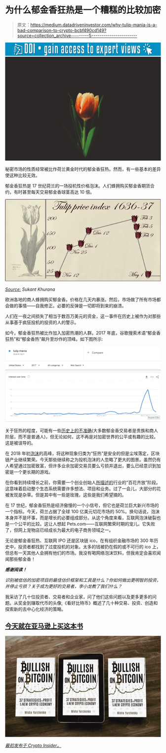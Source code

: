 # 为什么郁金香狂热是一个糟糕的比较加密

> 原文：<https://medium.datadriveninvestor.com/why-tulip-mania-is-a-bad-comparison-to-crypto-bcbf490cd149?source=collection_archive---------5----------------------->

[![](img/95ab3d0ad163f3435ff4d32a790dc986.png)](http://www.track.datadriveninvestor.com/1B9E)![](img/e5ab89e6a0361e33161b26f7cfa96229.png)

秘密市场的性质经常被比作荷兰黄金时代的郁金香狂热。然而，有一些基本的差异使这种比较无效。

郁金香狂热是 17 世纪荷兰的一场投机性价格泡沫。人们蜂拥购买郁金香期货合约，有时甚至每天交易郁金香球茎高达 10 倍。

![](img/e9e38f60e55b0ef9c67ec6c6b2ec7faf.png)

[*Source:*](https://medium.com/swlh/bitcoin-a-tulip-mania-of-21th-century-c37946340135) *Sukant Khurana*

欧洲各地的商人蜂拥购买郁金香。价格在几天内暴涨。然后，市场做了所有市场都会做的事情——自我修正。必要的反弹是一切即将到来的崩溃。

人们在一夜之间损失了相当于数百万美元的资金，这一事件在历史上被作为对那些从事基于疯狂投机的投资的人的警示。

如今，郁金香狂热被比作加入加密热潮的人群。2017 年底，谷歌搜索术语“郁金香狂热”和“郁金香热”飙升至炒作的顶峰。如下图所示:

![](img/e22f91dd30f1f62c8e5cdcf7cb7eacd3.png)

关于狂热的程度，可能有一些[历史上的不准确](https://www.independent.co.uk/news/world/world-history/tulip-mania-the-classic-story-of-a-dutch-financial-bubble-is-mostly-wrong-a8209751.html)(大多数郁金香交易者是贵族和商人阶层，而不是普通人)，但无论如何，这不再是对加密世界的公平或有趣的比较。这是被误导的。

在 2018 年初[泡沫](http://cryptoinsider.com/tag/bubble/)的高峰，将这种现象归类为“狂热”是安全的但是尘埃落定，区块链产业继续繁荣。今天那些继续称之为投机泡沫的人忽略了更大的图景。虽然仍有人希望通过加密致富，但许多业余加密交易员要么亏损并退出，要么已经意识到加密是一个更长期的游戏。

在你看到持续增长之前，你需要一个创业创始人[所描述的](https://medium.com/s/story/what-i-learned-from-30-blockchain-ceos-76c15297812a)行业的“百花齐放”阶段。这意味着启动整个生态系统需要许多想法、项目和业务。过了一会儿，大部分的花被发现是杂草。但是其中有一些是玫瑰，这些是我们希望摘的。

在 17 世纪，郁金香狂热是经济傲慢的一个小信号，但它也是荷兰巨大新兴市场的一个指标。今天，荷兰占据了全球 100 亿美元切花市场的 50%。换句话说，泡沫本身并不是坏事，而是增长的必要组成部分。从这个角度来看，互联网泡沫破裂也是一个公平的比较。这让人想起 Pets.com——互联网繁荣时期的宠儿。它失败了，但网上宠物店已经成长为最大的电子商务领域之一。

无论是郁金香狂热、互联网 IPO 还是区块链 ico，在有组织金融市场的 300 年历史中，投资者都找到了过度投机的对象。太多的钱被扔在假的或不可行的 ico 上，但总有一天其他人会拥有他们的市场。我没有喝网络泡沫饮料，但我肯定会喜欢闻闻那些郁金香！

***感谢阅读！***

*识别被低估的加密项目的最佳估价框架和工具是什么？你如何做出更明智的投资，并停止亏损？关于成为更好的交易者，李小龙教了我们什么？*

我采访了几十位投资者、交易者和企业家，问了他们这些问题以及更多更多的问题。从奖金到赚取代币的头像,《看好比特币》概述了几十种交易、投资、创造和探索新的去中心化经济的策略。

## [今天就在亚马逊上买这本书](http://mybook.to/bullishonbitcoin)

![](img/ec15dd70b1846f4b18880fdcc6911bc2.png)

[*最初发布于 Crypto Insider。*](https://cryptoinsider.com/tulip-mania-wrong-comparison-crypto/)